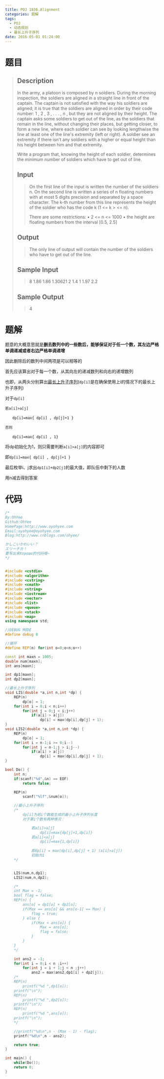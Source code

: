 ```yaml
---
title: POJ 1836.Alignment
categories: 题解
tags:
  - POJ
  - 动态规划
  - 最长上升子序列
date: 2016-05-01 01:24:00
---
```


# 题目


> ## Description
> In the army, a platoon is composed by n soldiers. During the morning inspection, the soldiers are aligned in a straight line in front of the captain. The captain is not satisfied with the way his soldiers are aligned; it is true that the soldiers are aligned in order by their code number: 1 , 2 , 3 , . . . , n , but they are not aligned by their height. The captain asks some soldiers to get out of the line, as the soldiers that remain in the line, without changing their places, but getting closer, to form a new line, where each soldier can see by looking lengthwise the line at least one of the line's extremity (left or right). A soldier see an extremity if there isn't any soldiers with a higher or equal height than his height between him and that extremity. 
> <!--more-->
> Write a program that, knowing the height of each soldier, determines the minimum number of soldiers which have to get out of line. 
> 
> ## Input
> > On the first line of the input is written the number of the soldiers n. On the second line is written a series of n floating numbers with at most 5 digits precision and separated by a space character. The k-th number from this line represents the height of the soldier who has the code k (1 &lt;= k > &lt;= n). 
> > 
> > There are some restrictions: 
> > • 2 &lt;= n &lt;= 1000 
> > • the height are floating numbers from the interval [0.5, 2.5] 
> 
> ## Output
> > The only line of output will contain the number of the soldiers who have to get out of the line.
> 
> ## Sample Input
> > 8
> > 1.86 1.86 1.30621 2 1.4 1 1.97 2.2
> 
> ## Sample Output
> > 4

# 题解

题意的大概意思就是**删去数列中的一些数后，能够保证对于任一个数，其左边严格单调递减或者右边严格单调递增**

因此删除后的数列中间两项是可以相等的

首先应该算出对于每一个数，从其向左的递减数列和向右的递增数列

也即，从两头分别算出[最长上升子序列](/post/Algorithm/LIS.html)(`dp[i]`是在确保使用上i的情况下的最长上升子序列)

 
对于`dp[i]`

```
若a[i]>a[j]

　　dp[i]=max{ dp[i] , dp[j]+1 }

否则

　　dp[i]=max{ dp[i] , 1}
```

将dp初始化为1，则只需要判断`a[i]>a[j]`的内容即可

即`dp[i]=max{ dp[i] , dp[j]+1 }`

 

最后枚举i、j求出`dp1[i]+dp2[j]`的最大值，即队伍中剩下的人数

用n减去得到答案

  
# 代码

```cpp
/*
By:OhYee
Github:OhYee
HomePage:http://www.oyohyee.com
Email:oyohyee@oyohyee.com
Blog:http://www.cnblogs.com/ohyee/

かしこいかわいい？
エリーチカ！
要写出来Хорошо的代码哦~
*/


#include <cstdio>
#include <algorithm>
#include <cstring>
#include <cmath>
#include <string>
#include <iostream>
#include <vector>
#include <list>
#include <queue>
#include <stack>
#include <map>
using namespace std;

//DEBUG MODE
#define debug 0

//循环
#define REP(n) for(int o=0;o<n;o++)

const int maxn = 1005;
double num[maxn];
int ans[maxn];

int dp1[maxn];
int dp2[maxn];

//最长上升子序列
void LIS(double *a,int n,int *dp) {
    REP(n)
        dp[o] = 1;
    for(int i = 0;i < n;i++)
        for(int j = 0;j < i;j++)
            if(a[i] > a[j])
                dp[i] = max(dp[i],dp[j] + 1);
}
void LIS2(double *a,int n,int *dp) {
    REP(n)
        dp[o] = 1;
    for(int i = n-1;i >= 0;i--)
        for(int j = n-1;j > i;j--)
            if(a[i] > a[j])
                dp[i] = max(dp[i],dp[j] + 1);
}

bool Do() {
    int n;
    if(scanf("%d",&n) == EOF)
        return false;

    REP(n)
        scanf("%lf",&num[o]);

    //最小上升子序列
    /*
        dp[i]为前i个数能生成的最小上升子序列长度
        对于第i个数有两种情况：

            若a[i]>a[j]
                dp[i]=max{dp[j]+1,dp[i]}
            若a[i]<a[j]
                dp[i]=max{1,dp[i]}
                
            即dp[i] = max(dp[i],dp[j] + 1) (a[i]>a[j])
            初始为1
    */


    LIS(num,n,dp1);
    LIS2(num,n,dp2);

    /*
    int Max = -1;
    bool flag = false;
    REP(n) {
        ans[o] = dp1[o] + dp2[o];
        if(Max == ans[o] && ans[o-1] == Max) {
            flag = true;
        } else {
            if(Max < ans[o]) {
                Max = ans[o];
                flag = false;
            }
        }
    }
    */

    int ans2 = -1;
    for(int i = 0;i < n ;i++)
        for(int j = i + 1;j < n ;j++)
            ans2 = max(ans2,dp1[i] + dp2[j]);
    /*
    REP(n)
        printf("%d ",dp1[o]);
    printf("\n");
    REP(n)
        printf("%d ",dp2[o]);
    printf("\n");
    REP(n)
        printf("%d ",ans[o]);
    printf("\n");
    */

    //printf("%d\n",n - (Max - 1) - flag);
    printf("%d\n",n - ans2);

    return true;
}

int main() {
    while(Do());
    return 0;
}
```